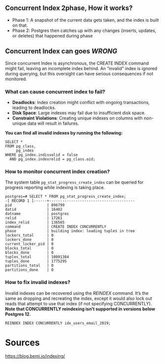 ## Concurrent Index 2phase, How it works?

* Phase 1: A snapshot of the current data gets taken, and the index is built on that.
* Phase 2: Postgres then catches up with any changes (inserts, updates, or deletes) that happened during phase

## Concurrent Index can goes *WRONG*

Since concurrent Index is asynchronous, the CREATE INDEX command might fail, leaving an incomplete index behind. An
“invalid” index is ignored during querying, but this oversight can have serious consequences if not monitored.

### What can cause concurrent index to fail?

* **Deadlocks**: Index creation might conflict with ongoing transactions, leading to deadlocks.
* **Disk Space**: Large indexes may fail due to insufficient disk space.
* **Constraint Violations**: Creating unique indexes on columns with non-unique data will result in failures.

**You can find all invalid indexes by running the following:**

```postgresql
SELECT *
FROM pg_class,
     pg_index
WHERE pg_index.indisvalid = false
  AND pg_index.indexrelid = pg_class.oid;
```

### How to monitor concurrent index creation?

The system table `pg_stat_progress_create_index` can be queried for progress reporting while indexing is taking place.

```
postgres=# SELECT * FROM pg_stat_progress_create_index;
-[ RECORD 1 ]------+---------------------------------------
pid                | 896799
datid              | 16402
datname            | postgres
relid              | 17261
index_relid        | 136565
command            | CREATE INDEX CONCURRENTLY
phase              | building index: loading tuples in tree
lockers_total      | 0
lockers_done       | 0
current_locker_pid | 0
blocks_total       | 0
blocks_done        | 0
tuples_total       | 10091384
tuples_done        | 1775295
partitions_total   | 0
partitions_done    | 0
```

### How to fix invalid indexes?

Invalid indexes can be recovered using the _REINDEX_ command. It’s the same as dropping and recreating the index, except
it would also lock out reads that attempt to use that index (if not specifying CONCURRENTLY). **Note that CONCURRENTLY
reindexing isn’t supported in versions below Postgres 12.**

```postgresql
REINDEX INDEX CONCURRENTLY idx_users_email_2019;
```

# Sources

https://blog.bemi.io/indexing/
<br />
